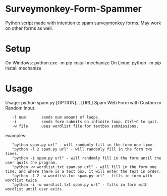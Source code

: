 # Surveymonkey-Form-Spammer
Python script made with intention to spam surveymonkey forms. May work on other forms as well.
# Setup
On Windows: python.exe -m pip install mechanize
On Linux: python -m pip install mechanize

# Usage
Usage: python spam.py [OPTION]... [URL]
Spam Web Form with Custom or Random Input.
```
   -l num       sends num amount of loops.   
   -i           sends form submits on infinite loop. Ctrl+C to quit.   
   -w file      uses wordlist file for textbox submissions.
```
examples:
```
   "python spam.py url" - will randomly fill in the form one time.
   "python -l 2 spam.py url" - will randomly fill in the form two times.
   "python -i spam.py url" - will randomly fill in the form until the user quits the program.
   "python -w wordlist.txt spam.py url" - will fill in the form one time, and where there is a text box, it will enter the text in order.
   "python -l 2 -w wordlist.txt spam.py url" - fills in form with wordlist twice.
   "python -i -w wordlist.txt spam.py url" - fills in form with wordlist until user exits.
```
